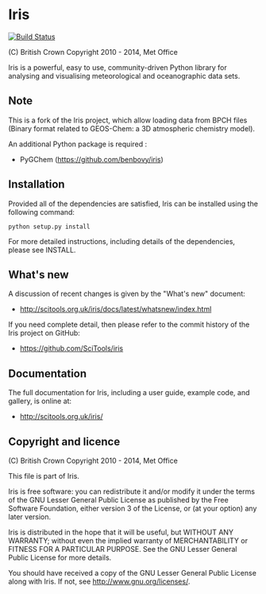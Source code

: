 Iris
====

[![Build Status](https://secure.travis-ci.org/SciTools/iris.png)](http://travis-ci.org/SciTools/iris)

(C) British Crown Copyright 2010 - 2014, Met Office

Iris is a powerful, easy to use, community-driven Python library for
analysing and visualising meteorological and oceanographic data sets.

Note
----

This is a fork of the Iris project, which allow loading data from BPCH files
(Binary format related to GEOS-Chem: a 3D atmospheric chemistry model).

An additional Python package is required :

- PyGChem (<https://github.com/benbovy/iris>)
  

Installation
------------

Provided all of the dependencies are satisfied, Iris can be installed
using the following command:

    python setup.py install

For more detailed instructions, including details of the dependencies,
please see INSTALL.


What's new
----------

A discussion of recent changes is given by the
"What's new" document:

- http://scitools.org.uk/iris/docs/latest/whatsnew/index.html

If you need complete detail, then please refer to the commit history of
the Iris project on GitHub:

- https://github.com/SciTools/iris


Documentation
-------------

The full documentation for Iris, including a user guide, example
code, and gallery, is online at:

- http://scitools.org.uk/iris/


Copyright and licence
---------------------

(C) British Crown Copyright 2010 - 2014, Met Office

This file is part of Iris.

Iris is free software: you can redistribute it and/or modify it under
the terms of the GNU Lesser General Public License as published by the
Free Software Foundation, either version 3 of the License, or
(at your option) any later version.

Iris is distributed in the hope that it will be useful,
but WITHOUT ANY WARRANTY; without even the implied warranty of
MERCHANTABILITY or FITNESS FOR A PARTICULAR PURPOSE.  See the
GNU Lesser General Public License for more details.

You should have received a copy of the GNU Lesser General Public License
along with Iris.  If not, see <http://www.gnu.org/licenses/>.

